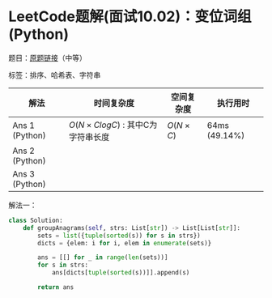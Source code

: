 # LeetCode题解(面试10.02)：变位词组(Python)

题目：[原题链接](https://leetcode-cn.com/problems/group-anagrams-lcci/)（中等）

标签：排序、哈希表、字符串

| 解法           | 时间复杂度                       | 空间复杂度 | 执行用时      |
| -------------- | -------------------------------- | ---------- | ------------- |
| Ans 1 (Python) | $O(N×ClogC)$ : 其中C为字符串长度 | $O(N×C)$   | 64ms (49.14%) |
| Ans 2 (Python) |                                  |            |               |
| Ans 3 (Python) |                                  |            |               |

解法一：

```python
class Solution:
    def groupAnagrams(self, strs: List[str]) -> List[List[str]]:
        sets = list({tuple(sorted(s)) for s in strs})
        dicts = {elem: i for i, elem in enumerate(sets)}

        ans = [[] for _ in range(len(sets))]
        for s in strs:
            ans[dicts[tuple(sorted(s))]].append(s)

        return ans
```

